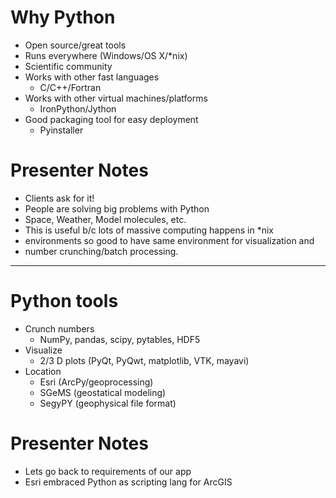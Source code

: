 # Why Python

- Open source/great tools
- Runs everywhere (Windows/OS X/*nix)
- Scientific community
- Works with other fast languages
    - C/C++/Fortran
- Works with other virtual machines/platforms
    - IronPython/Jython
- Good packaging tool for easy deployment
    - Pyinstaller

# Presenter Notes

- Clients ask for it!
- People are solving big problems with Python
- Space, Weather, Model molecules, etc.
- This is useful b/c lots of massive computing happens in *nix
- environments so good to have same environment for visualization and
- number crunching/batch processing.

--------------------------------------------------

# Python tools

- Crunch numbers
    - NumPy, pandas, scipy, pytables, HDF5
- Visualize
    - 2/3 D plots (PyQt, PyQwt, matplotlib, VTK, mayavi)
- Location
    - Esri (ArcPy/geoprocessing)
    - SGeMS (geostatical modeling)
    - SegyPY (geophysical file format)

# Presenter Notes

- Lets go back to requirements of our app
- Esri embraced Python as scripting lang for ArcGIS

